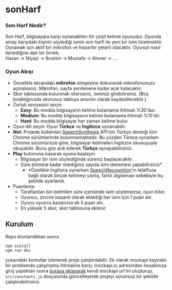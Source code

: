 # sonHarf

### Son Harf Nedir?
Son Harf, bilgisayara karşı oynanabilen bir çeşit kelime oyunudur. Oyunda amaç karşıdaki kişinin söylediği ismin son harfi ile yeni bir isim türetmektir. Oynamak için aktif bir mikrofon ve hoparlör yeterli olacaktır.
Oyunun nasıl ilerlediğine dair bir örnek; <br>
Hasan -> Niyazi -> İbrahim -> Mustafa -> Ahmet -> … <br>

### Oyun Akışı
- Öncelikle ekrandaki **mikrofon** simgesine dokunarak mikrofonunuzu açmalısınız. Mikrofon, sayfa yenilenene kadar açık kalacaktır.
- Skor tablosunda bulunmak isterseniz, isminizi girebilirsiniz. (Boş bıraktığınızda skorunuz tabloya anonim olarak kaydedilecektir.)
- Zorluk seviyesini seçin:
  - **Easy**: Bu modda bilgisayarın kelime bulamama ihtimali %30'dur.
  - **Medium**: Bu modda bilgisayarın kelime bulamama ihtimali %15'dir.
  - **Hard**: Bu modda bilgisayar her zaman kelime bulur.
 - Oyun dili seçin: Oyun **Türkçe** ve **İngilizce** oynanabilir.
  - _**Not:**_ Projede kullanılan [SpeechSynthesis](https://developer.mozilla.org/en-US/docs/Web/API/SpeechSynthesis) API'nin Türkçe desteği tüm Chrome sürümlerinde bulunmamaktadır. Bu yüzden Türkçe oynarken Chrome sürümünüze göre, bilgisayar kelimeleri İngilizce okunuşuyla okuyabilir. Bunu göz ardı ederek **Türkçe** oynayabilirsiniz.
 - **Play** butonuna basarak oyuna başlayın.
    - Bilgisayar bir isim söylediğinde süreniz başlayacaktır.
    - Süre bitimine kadar istediğiniz sayıda isim denemesi yapabilirsiniz*
      - *Özellikle İngilizce oynarken [SpeechRecognition](https://developer.mozilla.org/en-US/docs/Web/API/SpeechRecognition)'ın telaffuza bağlı olarak birçok kelimeyi yanlış, farklı algılaması sebebiyle bu şekilde ayarlandı.
 - Puanlama:
    - Taraflardan biri belirtilen süre içerisinde isim söylemezse, oyun biter. 
    - Oyuncu, zincire başarılı olarak eklediği her isim için 1 puan alır.
    - Oyunu oyuncu kazanırsa ek 5 puan alır. 
    - En yüksek 5 skor, skor tablosuna eklenir.

## Kurulum 
Repo klonlandıktan sonra
```
npm install
npm run dev
```
yukarıdaki komutlar izlenerek proje çalıştırılabilir. 
Ek olarak mockapi kaynaklı bir problemde çalışmama ihtimaline karşı;
mockapi.io adresinden hesabınıza giriş yaptıktan sonra 
[buraya tıklayarak](https://mockapi.io/clone/606398066bc4d60017fab510) kendi mockapi url'ini oluşturup, `src/constants.js` dosyasında güncelleyerek projeyi sorunsuz bir şekilde çalıştırabilirsiniz.
